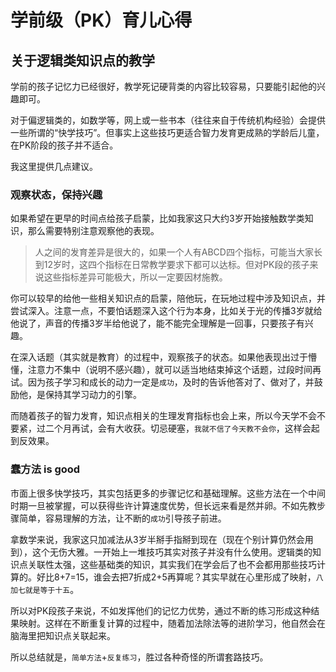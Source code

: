 # 学前级（PK）育儿心得

## 关于逻辑类知识点的教学

学前的孩子记忆力已经很好，教学死记硬背类的内容比较容易，只要能引起他的兴趣即可。

对于偏逻辑类的，如数学等，网上或一些书本（往往来自于传统机构经验）会提供一些所谓的“快学技巧”。但事实上这些技巧更适合智力发育更成熟的学龄后儿童，在PK阶段的孩子并不适合。

我这里提供几点建议。

### 观察状态，保持兴趣

如果希望在更早的时间点给孩子启蒙，比如我家这只大约3岁开始接触数学类知识，那么需要特别注意观察他的表现。

> 人之间的发育差异是很大的，如果一个人有ABCD四个指标，可能当大家长到12岁时，这四个指标在日常教学要求下都可以达标。但对PK段的孩子来说这些指标差异可能极大，所以一定要因材施教。

你可以较早的给他一些相关知识点的启蒙，陪他玩，在玩地过程中涉及知识点，并尝试深入。注意一点，不要怕话题深入这个行为本身，比如关于光的传播3岁就给他说了，声音的传播3岁半给他说了，能不能完全理解是一回事，只要孩子有兴趣。

在深入话题（其实就是教育）的过程中，观察孩子的状态。如果他表现出过于懵懂，注意力不集中（说明不感兴趣），就可以适当地结束掉这个话题，过段时间再试。因为孩子学习和成长的动力一定是`成功`，及时的告诉他答对了、做对了，并鼓励他，是保持其学习动力的引擎。

而随着孩子的智力发育，知识点相关的生理发育指标也会上来，所以今天学不会不要紧，过二个月再试，会有大收获。切忌硬塞，`我就不信了今天教不会你`，这样会起到反效果。

### 蠢方法 is good

市面上很多快学技巧，其实包括更多的步骤记忆和基础理解。这些方法在一个中间时期一旦被掌握，可以获得些许计算速度优势，但长远来看是然并卵。不如先教步骤简单，容易理解的方法，让不断的`成功`引导孩子前进。

拿数学来说，我家这只加减法从3岁半掰手指掰到现在（现在个别计算仍然会用到），这个无伤大雅。一开始上一堆技巧其实对孩子并没有什么使用。逻辑类的知识点关联性太强，这些基础类的知识，其实我们在学会后了也不会都用那些技巧计算的。好比8+7=15，谁会去把7折成2+5再算呢？其实早就在心里形成了映射，`八加七就是等于十五`。

所以对PK段孩子来说，不如发挥他们的记忆力优势，通过不断的练习形成这种结果映射。这样在不断重复计算的过程中，随着加法除法等的进阶学习，他自然会在脑海里把知识点关联起来。

所以总结就是，`简单方法`+`反复练习`，胜过各种奇怪的所谓套路技巧。
